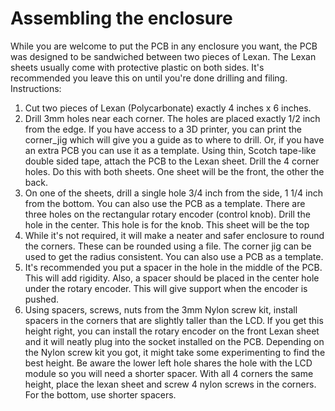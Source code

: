 # Assembling the enclosure
While you are welcome to put the PCB in any enclosure you want, the PCB was designed to be sandwiched between two pieces of Lexan. The Lexan sheets usually come with protective plastic on both sides. It's recommended you leave this on until you're done drilling and filing. Instructions:

1) Cut two pieces of Lexan (Polycarbonate) exactly 4 inches x 6 inches.
2) Drill 3mm holes near each corner. The holes are placed exactly 1/2 inch from the edge. If you have access to a 3D printer, you can print the corner_jig which will give you a guide as to where to drill. Or, if you have an extra PCB you can use it as a template. Using thin, Scotch tape-like double sided tape, attach the PCB to the Lexan sheet. Drill the 4 corner holes. Do this with both sheets. One sheet will be the front, the other the back.
3) On one of the sheets, drill a single hole 3/4 inch from the side, 1 1/4 inch from the bottom. You can also use the PCB as a template. There are three holes on the rectangular rotary encoder (control knob). Drill the hole in the center. This hole is for the knob. This sheet will be the top
4) While it's not required, it will make a neater and safer enclosure to round the corners. These can be rounded using a file. The corner jig can be used to get the radius consistent. You can also use a PCB as a template.
5) It's recommended you put a spacer in the hole in the middle of the PCB. This will add rigidity. Also, a spacer should be placed in the center hole under the rotary encoder. This will give support when the encoder is pushed.
6) Using spacers, screws, nuts from the 3mm Nylon screw kit, install spacers in the corners that are slightly taller than the LCD. If you get this height right, you can install the rotary encoder on the front Lexan sheet and it will neatly plug into the socket installed on the PCB. Depending on the Nylon screw kit you got, it might take some experimenting to find the best height. Be aware the lower left hole shares the hole with the LCD module so you will need a shorter spacer. With all 4 corners the same height, place the lexan sheet and screw 4 nylon screws in the corners. For the bottom, use shorter spacers.
